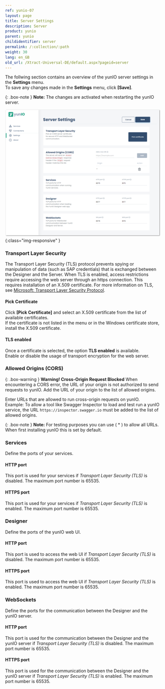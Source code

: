 ```yaml
---
ref: yunio-07
layout: page
title: Server Settings
description: Server
product: yunio
parent: yunio
childidentifier: server
permalink: /:collection/:path
weight: 30
lang: en_GB
old_url: /Xtract-Universal-DE/default.aspx?pageid=server
---
```

 

The follwing section contains an overview of the yunIO server settings in the **Settings** menu. <br>
To save any changes made in the **Settings** menu, click **[Save]**.

{: .box-note }
**Note:** The changes are activated when restarting the yunIO server.

![Server-Settings](/img/content/yunio/Server-settings.png){:class="img-responsive" }


### Transport Layer Security

The Transport Layer Security (TLS) protocol prevents spying or manipulation of data (such as SAP credentials) that is exchanged between the Designer and the Server.
When TLS is enabled, access restrictions require accessing the web server through an https connection. This requires installation of an X.509 certificate.
For more information on TLS, see [Microsoft: Transport Layer Security Protocol](https://docs.microsoft.com/en-us/windows/win32/secauthn/transport-layer-security-protocol).


#### Pick Certificate
Click **[Pick Certificate]** and select an X.509 certificate from the list of available certificates.<br>
If the certificate is not listed in the menu or in the Windows certificate store, install the X.509 certificate.

#### TLS enabled
Once a certificate is selected, the option **TLS enabled** is available.<br>
Enable or disable the usage of transport encryption for the web server.

### Allowed Origins (CORS)

{: .box-warning }
**Warning! Cross-Origin Request Blocked** When encountering a CORS error, the URL of your origin is not authorized to send requests to yunIO. Add the URL of your origin to the list of allowed origins.

Enter URLs that are allowed to run cross-origin requests on yunIO.<br>
Example: To allow a tool like Swagger Inspector to load and test run a yunIO service, the URL `https://inspector.swagger.io` must be added to the list of allowed origins.

{: .box-note }
**Note:** For testing purposes you can use ( * ) to allow all URLs. When first installing yunIO this is set by default.


### Services

Define the ports of your services. 

#### HTTP port
This port is used for your services if *Transport Layer Security (TLS)* is disabled. The maximum port number is 65535.

#### HTTPS port
This port is used for your services if *Transport Layer Security (TLS)* is enabled. The maximum port number is 65535.


### Designer

Define the ports of the yunIO web UI. 

#### HTTP port
This port is used to access the web UI if *Transport Layer Security (TLS)* is disabled. The maximum port number is 65535.

#### HTTPS port
This port is used to access the web UI if *Transport Layer Security (TLS)* is enabled. The maximum port number is 65535.


### WebSockets

Define the ports for the communication between the Designer and the yunIO server. 

#### HTTP port
This port is used for the communication between the Designer and the yunIO server if *Transport Layer Security (TLS)* is disabled. The maximum port number is 65535.

#### HTTPS port
This port is used for the communication between the Designer and the yunIO server if *Transport Layer Security (TLS)* is enabled. The maximum port number is 65535.
